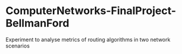# ComputerNetworks-FinalProject-BellmanFord
 Experiment to analyse metrics of routing algorithms in two network scenarios
